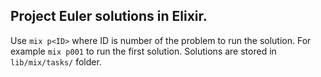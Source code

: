 ## Project Euler solutions in Elixir.

Use `mix p<ID>` where ID is number of the problem to run the solution. For example `mix p001` to run the first solution. Solutions are stored in `lib/mix/tasks/` folder.

